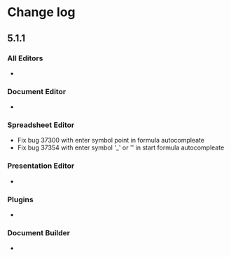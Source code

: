 # Change log
## 5.1.1
### All Editors
* 

### Document Editor
* 

### Spreadsheet Editor
* Fix bug 37300 with enter symbol point in formula autocompleate
* Fix bug 37354 with enter symbol '_' or '\' in start formula autocompleate

### Presentation Editor
* 

### Plugins
* 

### Document Builder
* 
